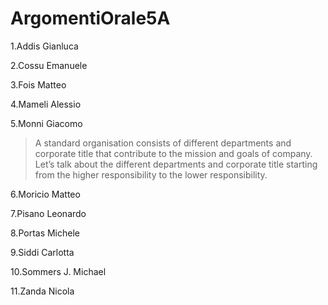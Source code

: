 # ArgomentiOrale5A

1.Addis Gianluca 

2.Cossu Emanuele

3.Fois Matteo

4.Mameli Alessio

5.Monni Giacomo
 > A standard organisation consists of different departments and corporate title that contribute to the mission and goals of company.
    Let’s talk about the different departments and corporate title starting from the higher responsibility to the lower responsibility.

6.Moricio Matteo

7.Pisano Leonardo

8.Portas Michele

9.Siddi Carlotta

10.Sommers J. Michael

11.Zanda Nicola
